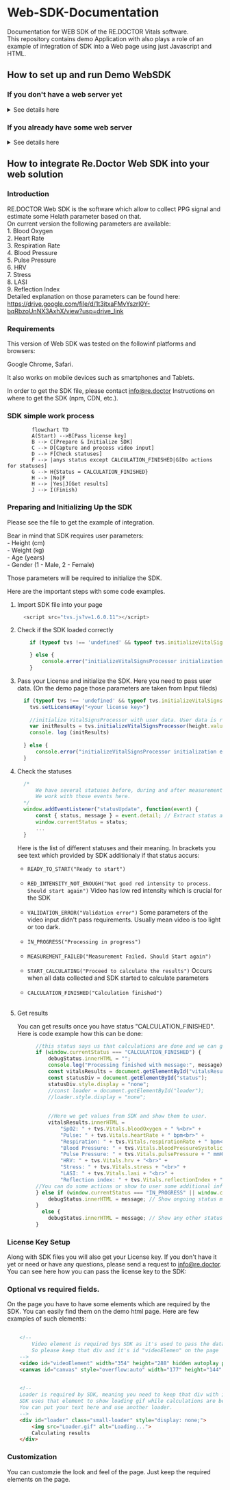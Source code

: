 # Web-SDK-Documentation
Documentation for WEB SDK of the RE.DOCTOR Vitals software.<br/>
This repository contains demo Application with also plays a role of an example of integration of SDK into a Web page using just Javascript and HTML.

## How to set up and run Demo WebSDK
  ###  If you don't have a web server yet
<details>
  <summary> See details here </summary>
  
  1. **Prerequisites**
  
      Before you begin, ensure you have the following installed:
      - [Node.js](https://nodejs.org/) (version 12 or higher)
      - npm (comes with Node.js)
      <br/>

      1. Create a folder for the webserver (e.g. mywebserever)<br/><br/>
      2. Open your terminal and go to that folder. `cd <path to mywebserver>`<br/><br/>
      3. Generate SSL Certificate files<br/><br/>
        Run the following command to generate a self-signed SSL certificate:<br/>
        `openssl req -nodes -new -x509 -keyout key.pem -out cert.pem -days 365`<br/><br/>
        You will be prompted to enter information for the certificate. You can press Enter to skip optional fields.<br/><br/>
        Common Name (e.g., server FQDN or YOUR name): You can enter `localhost` or your domain name here.<br/><br/>
        This command will create two files: `key.pem` (the private key) and `cert.pem` (the public certificate).<br/><br/>
        Put them to your webserver folder (in this example folder name is: mywebserver).<br/><br/>
  
  2. **Project Setup**
      1. Clone the repository:<br/>
         ```bash
         git clone <your-repo-url>
         cd <your-project-directory>
         ```
         <br/>
      2. Copy the folder into your web server folder created on the step "Prerequisites" (in this example into the mywebserver folder)<br/><br/>
      3. Open terminal and go to your webserver folder<br/><br/>
      4. Install the necessary dependencies:<br/>
         ```bash
         npm install express http-proxy-middleware https fs path
         ```
  
  3. **Running the Server**
      1. Create the new file (e.g. server.js):<br/><br/>
         Make sure to update the paths for `key.pem` and `cert.pem` in the `server.js` file to match the location where you generated these files.
         ```javascript
          const express = require('express');
          const { createProxyMiddleware } = require('http-proxy-middleware');
          const https = require('https');
          const fs = require('fs');
          const path = require('path');
          
          const app = express();
          
          // Load your SSL certificates
          const options = {
              key: fs.readFileSync(path.resolve(__dirname, 'path/to/your/key.pem')),
              cert: fs.readFileSync(path.resolve(__dirname, 'path/to/your/cert.pem'))
          };
          
          // Serve your productionExecutable folder
          app.use(express.static(path.join(__dirname, 'Web-SDK-Documentation')));
          
          // Proxy settings
          app.use('/api', createProxyMiddleware({
              target: 'https://api.dev.redoctor.org', // Your API URL
              changeOrigin: true,
              pathRewrite: { '^/api': '' },
              secure: false, // Set to true if using a valid SSL certificate
          }));
          
          // Start the HTTPS server
          https.createServer(options, app).listen(443, () => {
              console.log('HTTPS Server running on port 443');
          });
         ```
  
  4. **Start the server**
  
     Run the following command in your terminal:
  
     ```bash
     node server.js
     ```
  
  5. **Access your application**
  
     Open your browser and navigate to `https://localhost/` to view your application.
  
  6. **Notes**
  
      To run the project, ensure you have the following files:
      
      - `Web-SDK-Documentation` folder (contains your compiled HTML and JS files)
      - `server.js` file
      - `key.pem` and `cert.pem` files
      - Replace `<your-repo-url>` and `<your-project-directory>` with actual values relevant to your project.
      - Adjust the section for generating SSL certificates if you want to include more detailed instructions or alternatives for obtaining certificates (e.g., using Let's Encrypt for production environments).
      
      Feel free to modify the content as needed to fit your project's specific requirements!

  
  7. **Important**
  
      Since this setup uses a self-signed certificate, you may receive a security warning in your browser. You can proceed by adding an exception for the self-signed certificate.
  
  8. **Troubleshooting**
  
      If you encounter any issues, make sure:
      
      - Node.js is properly installed and accessible in your terminal.
      - The paths to the certificate files in `server.js` are correct.
      - All dependencies are installed successfully.
  
</details>


### If you already have some web server
<details>
  <summary> See details here </summary>
  
  1. **Nginx Example**
        
        1. Copy your `Web-SDK-Documentation` folder to the server, under a directory like `/var/www/html/myapp` or any preferred location.<br/>
        2. Update the Nginx configuration to serve the files from that directory.<br/><br/>
           Open the Nginx configuration file, typically located at `/etc/nginx/sites-available/default` or a custom configuration file if they are using one.
           Add a location block to point to your `Web-SDK-Documentation` folder:
    
           ```nginx
           server {
               listen 80;
               server_name your-domain.com;
               location /myapp/ {
                   root /var/www/html;
                   index index.html;
                   try_files $uri $uri/ /myapp/index.html;
               }
               # Optional: Add reverse proxy for API calls
               location /api/ {
                   proxy_pass https://api.dev.redoctor.org/;
                   proxy_set_header Host $host;
                   proxy_set_header X-Real-IP $remote_addr;
                   proxy_set_header X-Forwarded-For $proxy_add_x_forwarded_for;
                   proxy_set_header X-Forwarded-Proto $scheme;
               }
           }
           ```
        3. Reload Nginx to apply the changes:
           ```bash
           sudo systemctl reload nginx
           ```
           After this, users will be able to access your app by visiting `http://your-domain.com/myapp/`.
        
  2. **Apache Example**
        1. Copy the `Web-SDK-Documentation` folder to a location like `/var/www/html/myapp`.
        
        2. Edit the Apache configuration file (commonly located in `/etc/apache2/sites-available/000-default.conf` or similar).
           Add a new `Alias` directive and set up the proxy for API calls:
           ```apache
           <VirtualHost *:80>
               ServerName your-domain.com
        
               Alias /myapp /var/www/html/myapp
               <Directory /var/www/html/myapp>
                   Options Indexes FollowSymLinks
                   AllowOverride None
                   Require all granted
               </Directory>
        
               # Optional: Reverse proxy for API calls
               ProxyPass /api https://api.dev.redoctor.org/
               ProxyPassReverse /api https://api.dev.redoctor.org/
           </VirtualHost>
           ```
        3. Enable required modules (if not already enabled)
           ```bash
           sudo a2enmod proxy proxy_http
           ```
        4. Restart Apache to apply the changes
           ```bash
           sudo systemctl restart apache2
           ```
           Now users can access the app at `http://your-domain.com/myapp/` with API calls proxied to your backend.
  </summary>
</details>

## How to integrate Re.Doctor Web SDK into your web solution
### Introduction
  RE.DOCTOR Web SDK is the software which allow to collect PPG signal and estimate some Helath parameter based on that.<BR/>
    On current version the following parameters are available:<BR/>
    1. Blood Oxygen<BR/>
    2. Heart Rate<BR/>
    3. Respiration Rate<BR/>
    4. Blood Pressure<BR/>
    5. Pulse Pressure<BR/>
    6. HRV<BR/>
    7. Stress<BR/>
    8. LASI<BR/>
    9. Reflection Index<BR/>
      Detailed explanation on those parameters can be found here: https://drive.google.com/file/d/1t3itxaFMvYszrI0Y-bqRbzoUnNX3AxhX/view?usp=drive_link
  
### Requirements
  This version of Web SDK was tested on the followinf platforms and browsers:
  
  Google Chrome, Safari.

  It also works on mobile devices such as smartphones and Tablets.


  In order to get the SDK file, please contact info@re.doctor
  Instructions on where to get the SDK (npm, CDN, etc.).

### SDK simple work process
```mermaid
        flowchart TD
        A(Start) -->B[Pass license key]
        B --> C[Prepare & Initialize SDK]
        C --> D[Capture and process video input]
        D --> F[Check statuses]
        F --> |anys status except CALCULATION_FINISHED|G[Do actions for statuses]
        G --> H{Status = CALCULATION_FINISHED}
        H --> |No|F
        H --> |Yes|J[Get results]
        J --> I(Finish)
  ```

### Preparing and Initializing Up the SDK
  Please see the file to get the example of integration.

  Bear in mind that SDK requires user parameters:<BR/>
    - Height (cm)<BR/>
    - Weight (kg)<BR/>
    - Age (years)<BR/>
    - Gender (1 - Male, 2 - Female)<BR/>

  Those parameters will be required to initialize the SDK.
  
  Here are the important steps with some code examples.
  1. Import SDK file into your page
      ```Javascript
        <script src="tvs.js?v=1.6.0.11"></script>
      ```
     
  2. Check if the SDK loaded correctly
      ```Javascript
          if (typeof tvs !== 'undefined' && typeof tvs.initializeVitalSignsProcessor === 'function') {
      
          } else {
              console.error("initializeVitalSignsProcessor initialization error.");
          }
      ```
  3. Pass your License and initialize the SDK. Here you need to pass user data. (On the demo page those parameters are taken from Input fileds)
      ```Javascript
        if (typeof tvs !== 'undefined' && typeof tvs.initializeVitalSignsProcessor === 'function') {
          tvs.setLicenseKey("<your license key>")
    
          //initialize VitalSignsProcessor with user data. User data is required as it's used for Vitals calculations.
          var initResults = tvs.initializeVitalSignsProcessor(height.value, weight.value, age.value, gender.value)
          console. log (initResults)
    
        } else {
            console.error("initializeVitalSignsProcessor initialization error.");
        }
      ```
  4. Check the statuses<br/>
      ```Javascript
        /*
            We have several statuses before, during and after measurement.
            We work with those events here.
        */
        window.addEventListener("statusUpdate", function(event) {
            const { status, message } = event.detail; // Extract status and message
            window.currentStatus = status;
            ...
        }
      ```
      Here is the list of different statuses and their meaning. In brackets you see text which provided by SDK additionaly if that status accurs:</br>
        - `READY_TO_START("Ready to start")`</br></br>
        - `RED_INTENSITY_NOT_ENOUGH("Not good red intensity to process. Should start again")` Video has low red intensity which is crucial for the SDK</br></br>
        - `VALIDATION_ERROR("Validation error")` Some parameters of the video input didn't pass requirements. Usually mean video is too light or too dark.</br></br>
        - `IN_PROGRESS("Processing in progress")`</br></br>
        - `MEASUREMENT_FAILED("Measurement Failed. Should Start again")`</br></br>
        - `START_CALCULATING("Proceed to calculate the results")` Occurs when all data collected and SDK started to calculate parameters</br></br>
        - `CALCULATION_FINISHED("Calculation finished")`</br></br>
        
  5. Get results
     
      You can get results once you have status "CALCULATION_FINISHED".
      Here is code example how this can be done:
      ```Javascript
            //this status says us that calculations are done and we can get results from SDK
            if (window.currentStatus === "CALCULATION_FINISHED") {
                debugStatus.innerHTML = "";
                console.log("Processing finished with message:", message);
                const vitalsResults = document.getElementById("vitalsResults");
                const statusDiv = document.getElementById("status");
                statusDiv.style.display = "none";
                //const loader = document.getElementById("loader");
                //loader.style.display = "none";
    
    
                //Here we get values from SDK and show them to user.
                vitalsResults.innerHTML =
                    "SpO2: " + tvs.Vitals.bloodOxygen + " %<br>" +
                    "Pulse: " + tvs.Vitals.heartRate + " bpm<br>" +
                    "Respiration: " + tvs.Vitals.respirationRate + " bpm<br>" +
                    "Blood Pressure: " + tvs.Vitals.bloodPressureSystolic +"/" + tvs.Vitals.bloodPressureDiastolic + " mmHg<br>" +
                    "Pulse Pressure: " + tvs.Vitals.pulsePressure + " mmHg<br>" +
                    "HRV: " + tvs.Vitals.hrv + "<br>" +
                    "Stress: " + tvs.Vitals.stress + "<br>" +
                    "LASI: " + tvs.Vitals.lasi + "<br>" +
                    "Reflection index: " + tvs.Vitals.reflectionIndex + "<br>";
            //You can do some actions or show to user some additional info for those statuses
            } else if (window.currentStatus === "IN_PROGRESS" || window.currentStatus === "READY_TO_START") {
                debugStatus.innerHTML = message; // Show ongoing status message
            }
              else {
                debugStatus.innerHTML = message; // Show any other status message
            }
      ``` 

### License Key Setup
  Along with SDK files you will also get your License key. If you don't have it yet or need or have any questions, please send a request to info@re.doctor.
  You can see here how you can pass the license key to the SDK:

### Optional vs required fields.
On the page you have to have some elements which are required by the SDK.
You can easily find them on the demo html page.
Here are few examples of such elements:
```HTML
    
    <!--
        Video element is required bys SDK as it's used to pass the data to SDK.
        So please keep that div and it's id "videoElemen" on the page
    -->
    <video id="videoElement" width="354" height="288" hidden autoplay playsinline></video>
    <canvas id="canvas" style="overflow:auto" width="177" height="144" hidden></canvas>
    

    <!--
    Loader is required by SDK, meaning you need to keep that div with id "loader" on the page
    SDK uses that element to show loading gif while calculations are being made
    You can put your text here and use another loader.
    -->
    <div id="loader" class="small-loader" style="display: none;">
        <img src="Loader.gif" alt="Loading...">
        Calculating results
    </div>
```

### Customization
  You can customzie the look and feel of the page. Just keep the required elements on the page.
